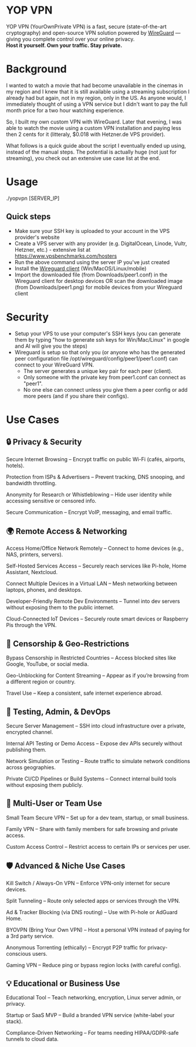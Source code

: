 # YOP VPN
YOP VPN (YourOwnPrivate VPN) is a fast, secure (state-of-the-art cryptography) and open-source VPN solution powered by [WireGuard](https://www.wireguard.com/) — giving you complete control over your online privacy.  
**Host it yourself. Own your traffic. Stay private.**

# Background
I wanted to watch a movie that had become unavailable in the cinemas in my region and I knew that it is still available using a streaming subscription I already had but again, not in my region, only in the US. As anyone would, I immediately thought of using a VPN service but I didn't want to pay the full month price for a two hour watching experience.

So, I built my own custom VPN with WireGuard. Later that evening, I was able to watch the movie using a custom VPN installation and paying less then 2 cents for it (litteraly, $0.018 with Hetzner.de VPS provider).

What follows is a quick guide about the script I eventually ended up using, instead of the manual steps.
The potential is actually huge (not just for streaming), you check out an extensive use case list at the end.

# Usage

./yopvpn [SERVER_IP]

## Quick steps
- Make sure your SSH key is uploaded to your account in the VPS provider's website
- Create a VPS server with any provider (e.g. DigitalOcean, Linode, Vultr, Hetzner, etc.) - extensive list at https://www.vpsbenchmarks.com/hosters
- Run the above command using the server IP you've just created
- Install the [Wireguard client](https://www.wireguard.com/install) (Win/MacOS/Linux/mobile)
- Import the downloaded file (from Downloads/peer1.conf) in the Wireguard client for desktop devices OR scan the downloaded image (from Downloads/peer1.png) for mobile devices from your Wireguard client

# Security
- Setup your VPS to use your computer's SSH keys (you can generate them by typing "how to generate ssh keys for Win/Mac/Linux" in google and AI will give you the steps)
- Wireguard is setup so that only you (or anyone who has the generated peer configuration file /opt/wireguard/config/peer1/peer1.conf) can connect to your WireGuard VPN.
  - The server generates a unique key pair for each peer (client).
  - Only someone with the private key from peer1.conf can connect as "peer1".
  - No one else can connect unless you give them a peer config or add more peers (and if you share their configs).

# Use Cases

## 🔒 Privacy & Security
Secure Internet Browsing
– Encrypt traffic on public Wi-Fi (cafés, airports, hotels).

Protection from ISPs & Advertisers
– Prevent tracking, DNS snooping, and bandwidth throttling.

Anonymity for Research or Whistleblowing
– Hide user identity while accessing sensitive or censored info.

Secure Communication
– Encrypt VoIP, messaging, and email traffic.

## 🌍 Remote Access & Networking
Access Home/Office Network Remotely
– Connect to home devices (e.g., NAS, printers, servers).

Self-Hosted Services Access
– Securely reach services like Pi-hole, Home Assistant, Nextcloud.

Connect Multiple Devices in a Virtual LAN
– Mesh networking between laptops, phones, and desktops.

Developer-Friendly Remote Dev Environments
– Tunnel into dev servers without exposing them to the public internet.

Cloud-Connected IoT Devices
– Securely route smart devices or Raspberry Pis through the VPN.

## 🚫 Censorship & Geo-Restrictions
Bypass Censorship in Restricted Countries
– Access blocked sites like Google, YouTube, or social media.

Geo-Unblocking for Content Streaming
– Appear as if you’re browsing from a different region or country.

Travel Use
– Keep a consistent, safe internet experience abroad.

## 🧪 Testing, Admin, & DevOps
Secure Server Management
– SSH into cloud infrastructure over a private, encrypted channel.

Internal API Testing or Demo Access
– Expose dev APIs securely without publishing them.

Network Simulation or Testing
– Route traffic to simulate network conditions across geographies.

Private CI/CD Pipelines or Build Systems
– Connect internal build tools without exposing them publicly.

## 👥 Multi-User or Team Use
Small Team Secure VPN
– Set up for a dev team, startup, or small business.

Family VPN
– Share with family members for safe browsing and private access.

Custom Access Control
– Restrict access to certain IPs or services per user.

## 🛡️ Advanced & Niche Use Cases
Kill Switch / Always-On VPN
– Enforce VPN-only internet for secure devices.

Split Tunneling
– Route only selected apps or services through the VPN.

Ad & Tracker Blocking (via DNS routing)
– Use with Pi-hole or AdGuard Home.

BYOVPN (Bring Your Own VPN)
– Host a personal VPN instead of paying for a 3rd party service.

Anonymous Torrenting (ethically)
– Encrypt P2P traffic for privacy-conscious users.

Gaming VPN
– Reduce ping or bypass region locks (with careful config).

## 💡 Educational or Business Use
Educational Tool
– Teach networking, encryption, Linux server admin, or privacy.

Startup or SaaS MVP
– Build a branded VPN service (white-label your stack).

Compliance-Driven Networking
– For teams needing HIPAA/GDPR-safe tunnels to cloud data.
